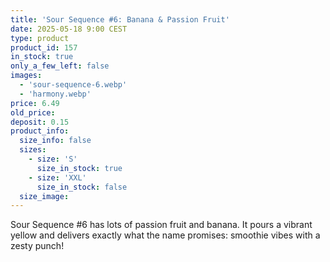 ```yaml
---
title: 'Sour Sequence #6: Banana & Passion Fruit'
date: 2025-05-18 9:00 CEST
type: product
product_id: 157
in_stock: true
only_a_few_left: false
images:
  - 'sour-sequence-6.webp'
  - 'harmony.webp'
price: 6.49
old_price:
deposit: 0.15
product_info:
  size_info: false
  sizes:
    - size: 'S'
      size_in_stock: true
    - size: 'XXL'
      size_in_stock: false
  size_image:
---
```


Sour Sequence #6 has lots of passion fruit and banana. It pours a vibrant yellow and delivers exactly what the name promises: smoothie vibes with a zesty punch!
